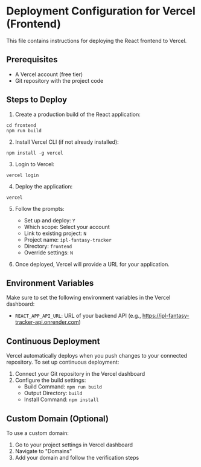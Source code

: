 # Deployment Configuration for Vercel (Frontend)

This file contains instructions for deploying the React frontend to Vercel.

## Prerequisites
- A Vercel account (free tier)
- Git repository with the project code

## Steps to Deploy

1. Create a production build of the React application:
```
cd frontend
npm run build
```

2. Install Vercel CLI (if not already installed):
```
npm install -g vercel
```

3. Login to Vercel:
```
vercel login
```

4. Deploy the application:
```
vercel
```

5. Follow the prompts:
   - Set up and deploy: `Y`
   - Which scope: Select your account
   - Link to existing project: `N`
   - Project name: `ipl-fantasy-tracker`
   - Directory: `frontend`
   - Override settings: `N`

6. Once deployed, Vercel will provide a URL for your application.

## Environment Variables

Make sure to set the following environment variables in the Vercel dashboard:
- `REACT_APP_API_URL`: URL of your backend API (e.g., https://ipl-fantasy-tracker-api.onrender.com)

## Continuous Deployment

Vercel automatically deploys when you push changes to your connected repository. To set up continuous deployment:

1. Connect your Git repository in the Vercel dashboard
2. Configure the build settings:
   - Build Command: `npm run build`
   - Output Directory: `build`
   - Install Command: `npm install`

## Custom Domain (Optional)

To use a custom domain:
1. Go to your project settings in Vercel dashboard
2. Navigate to "Domains"
3. Add your domain and follow the verification steps
